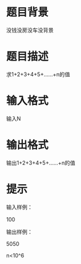# 

 
 # 题目背景 
<p>没钱没房没车没背景</p> 

 
 # 题目描述 
<p>求1+2+3+4+5+&hellip;&hellip;+n的值</p> 

 
 # 输入格式 
<p>输入N</p> 

 
 # 输出格式 
<p>输出1+2+3+4+5+&hellip;&hellip;+n的值</p> 

 
 # 提示 
<p>输入<span style="line-height: 20.8px;">样例</span>：</p>

<p>100</p>

<p>输出样例：</p>

<p>5050</p>

<p>n&lt;10^6</p>

<p>&nbsp;</p> 
